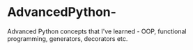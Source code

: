 # AdvancedPython-
Advanced Python concepts that I've learned - OOP, functional programming, generators, decorators etc.
